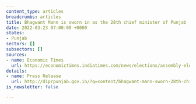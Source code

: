 ```yaml
---
content_type: articles
breadcrumbs: articles
title: Bhagwant Mann is sworn in as the 28th chief minister of Punjab
date: 2022-03-23 07:00:00 +0000
states:
- Punjab
sectors: []
subsectors: []
sources:
- name: Economic Times
  url: https://economictimes.indiatimes.com/news/elections/assembly-elections/punjab/bhagwant-mann-takes-oath-as-punjab-cm-in-bhagat-singhs-native-village/articleshow/90262281.cms
details:
- name: Press Release
  url: http://diprpunjab.gov.in/?q=content/bhagwant-mann-sworn-28th-chief-minister-punjab-khatkar-kalan-ancestral-village-shaheed-e
is_newsletter: false

---
```

